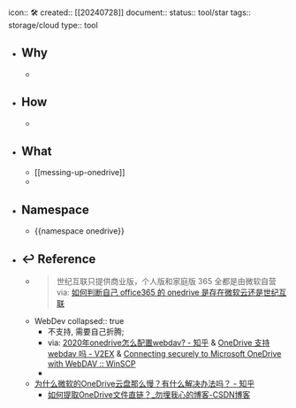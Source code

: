 icon:: 🛠
created:: [[20240728]]
document:: 
status:: tool/star
tags:: storage/cloud
type:: tool

- ## Why
  -
- ## How
  -
- ## What
  - [[messing-up-onedrive]]
  -
- ## Namespace
  - {{namespace onedrive}}
- ## ↩ Reference
  - > 世纪互联只提供商业版，个人版和家庭版 365 全都是由微软自营
    via: [如何判断自己 office365 的 onedrive 是存在微软云还是世纪互联](https://www.v2ex.com/t/751037)
  - WebDev
    collapsed:: true
    - 不支持, 需要自己折腾;
    - via: [2020年onedrive怎么配置webdav? - 知乎](https://www.zhihu.com/question/388430389) & [OneDrive 支持 webdav 吗 - V2EX](https://www.v2ex.com/t/285903) & [Connecting securely to Microsoft OneDrive with WebDAV :: WinSCP](https://winscp.net/eng/docs/guide_microsoft_onedrive)
    -
  - [为什么微软的OneDrive云盘那么慢？有什么解决办法吗？ - 知乎](https://www.zhihu.com/question/397284246)
    - [如何提取OneDrive文件直链？_勿埋我心的博客-CSDN博客](https://blog.csdn.net/qq_43523315/article/details/109450059)